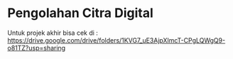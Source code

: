 # Pengolahan Citra Digital

Untuk projek akhir bisa cek di : https://drive.google.com/drive/folders/1KVG7_uE3AjpXlmcT-CPgLQWgQ9-o81TZ?usp=sharing
